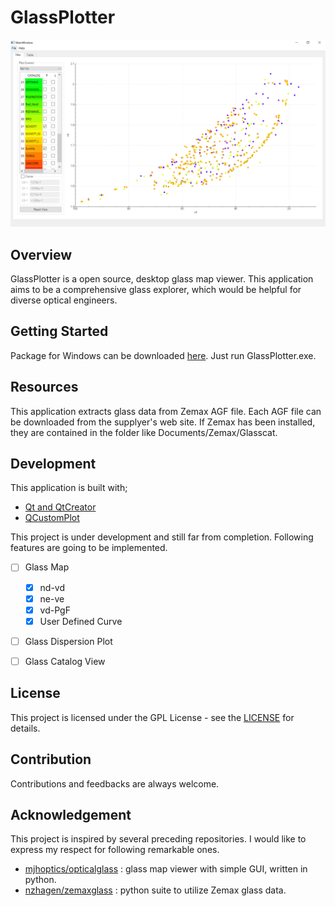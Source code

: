 # GlassPlotter

![demo](image/screenshot.png)

## Overview
GlassPlotter is a open source, desktop glass map viewer.  This application aims to be a comprehensive glass explorer, which would be helpful for diverse optical engineers.


## Getting Started
Package for Windows can be downloaded [here](https://github.com/heterophyllus/glassplotter/releases).
  Just run GlassPlotter.exe.

## Resources
This application extracts glass data from Zemax AGF file.  Each AGF file can be downloaded from the supplyer's web site. If Zemax has been installed, they are contained in the folder like Documents/Zemax/Glasscat.


## Development
This application is built with;
- [Qt and QtCreator](https://www.qt.io)
- [QCustomPlot](https://www.qcustomplot.com)

This project is under development and still far from completion.  Following features are going to be implemented.

  + [ ] Glass Map
      - [x] nd-vd
      - [x] ne-ve
      - [x] vd-PgF
      - [x] User Defined Curve
  + [ ] Glass Dispersion Plot
  + [ ] Glass Catalog View
  

## License
This project is licensed under the GPL License - see the [LICENSE](LICENSE.md) for details.

## Contribution
Contributions and feedbacks are always welcome.

## Acknowledgement
This project is inspired by several preceding repositories.  I would like to express my respect for following remarkable ones.
- [mjhoptics/opticalglass](https://github.com/mjhoptics/opticalglass) :
  glass map viewer with simple GUI, written in python.
- [nzhagen/zemaxglass](https://github.com/nzhagen/zemaxglass) : python suite to utilize Zemax glass data.
